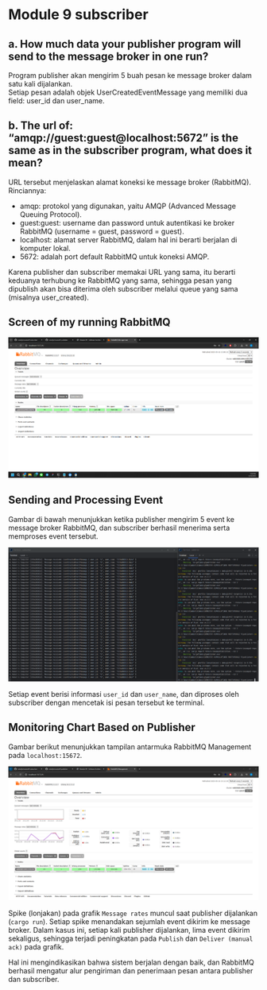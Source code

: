 # Module 9 subscriber

## a. How much data your publisher program will send to the message broker in one run?

Program publisher akan mengirim 5 buah pesan ke message broker dalam satu kali dijalankan.  
Setiap pesan adalah objek UserCreatedEventMessage yang memiliki dua field: user_id dan user_name.

## b.  The url of: “amqp://guest:guest@localhost:5672” is the same as in the subscriber program, what does it mean?

URL tersebut menjelaskan alamat koneksi ke message broker (RabbitMQ). Rinciannya:

- amqp: protokol yang digunakan, yaitu AMQP (Advanced Message Queuing Protocol).
- guest:guest: username dan password untuk autentikasi ke broker RabbitMQ (username = guest, password = guest).
- localhost: alamat server RabbitMQ, dalam hal ini berarti berjalan di komputer lokal.
- 5672: adalah port default RabbitMQ untuk koneksi AMQP.

Karena publisher dan subscriber memakai URL yang sama, itu berarti keduanya terhubung ke RabbitMQ yang sama, sehingga pesan yang dipublish akan bisa diterima oleh subscriber melalui queue yang sama (misalnya user_created).

## Screen of my running RabbitMQ
![img.png](img.png)

## Sending and Processing Event

Gambar di bawah menunjukkan ketika publisher mengirim 5 event ke message broker RabbitMQ, dan subscriber berhasil menerima serta memproses event tersebut.

![img_1.png](img_1.png)

Setiap event berisi informasi `user_id` dan `user_name`, dan diproses oleh subscriber dengan mencetak isi pesan tersebut ke terminal.

## Monitoring Chart Based on Publisher

Gambar berikut menunjukkan tampilan antarmuka RabbitMQ Management pada `localhost:15672`.

![img_2.png](img_2.png)

Spike (lonjakan) pada grafik `Message rates` muncul saat publisher dijalankan (`cargo run`). Setiap spike menandakan sejumlah event dikirim ke message broker. Dalam kasus ini, setiap kali publisher dijalankan, lima event dikirim sekaligus, sehingga terjadi peningkatan pada `Publish` dan `Deliver (manual ack)` pada grafik.

Hal ini mengindikasikan bahwa sistem berjalan dengan baik, dan RabbitMQ berhasil mengatur alur pengiriman dan penerimaan pesan antara publisher dan subscriber.
